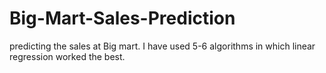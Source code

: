 # Big-Mart-Sales-Prediction
predicting the sales at Big mart. 
I have used 5-6 algorithms in which linear regression worked the best.